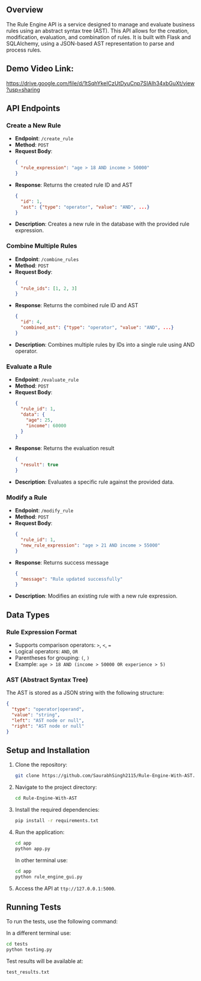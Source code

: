 ## Overview

The Rule Engine API is a service designed to manage and evaluate business rules using an abstract syntax tree (AST). This API allows for the creation, modification, evaluation, and combination of rules. It is built with Flask and SQLAlchemy, using a JSON-based AST representation to parse and process rules.

## Demo Video Link:

https://drive.google.com/file/d/1tSqhYkeICzUtDyuCnp7SIAIh34xbGuXt/view?usp=sharing

## API Endpoints

### Create a New Rule

- **Endpoint**: `/create_rule`
- **Method**: `POST`
- **Request Body**:
  ```json
  {
    "rule_expression": "age > 18 AND income > 50000"
  }
  ```
- **Response**: Returns the created rule ID and AST
  ```json
  {
    "id": 1,
    "ast": {"type": "operator", "value": "AND", ...}
  }
  ```
- **Description**: Creates a new rule in the database with the provided rule expression.

### Combine Multiple Rules

- **Endpoint**: `/combine_rules`
- **Method**: `POST`
- **Request Body**:
  ```json
  {
    "rule_ids": [1, 2, 3]
  }
  ```
- **Response**: Returns the combined rule ID and AST
  ```json
  {
    "id": 4,
    "combined_ast": {"type": "operator", "value": "AND", ...}
  }
  ```
- **Description**: Combines multiple rules by IDs into a single rule using AND operator.

### Evaluate a Rule

- **Endpoint**: `/evaluate_rule`
- **Method**: `POST`
- **Request Body**:
  ```json
  {
    "rule_id": 1,
    "data": {
      "age": 25,
      "income": 60000
    }
  }
  ```
- **Response**: Returns the evaluation result
  ```json
  {
    "result": true
  }
  ```
- **Description**: Evaluates a specific rule against the provided data.

### Modify a Rule

- **Endpoint**: `/modify_rule`
- **Method**: `POST`
- **Request Body**:
  ```json
  {
    "rule_id": 1,
    "new_rule_expression": "age > 21 AND income > 55000"
  }
  ```
- **Response**: Returns success message
  ```json
  {
    "message": "Rule updated successfully"
  }
  ```
- **Description**: Modifies an existing rule with a new rule expression.

## Data Types

### Rule Expression Format

- Supports comparison operators: `>`, `<`, `=`
- Logical operators: `AND`, `OR`
- Parentheses for grouping: `(`, `)`
- Example: `age > 18 AND (income > 50000 OR experience > 5)`

### AST (Abstract Syntax Tree)

The AST is stored as a JSON string with the following structure:

```json
{
  "type": "operator|operand",
  "value": "string",
  "left": "AST node or null",
  "right": "AST node or null"
}
```

## Setup and Installation

1. Clone the repository:

   ```bash
   git clone https://github.com/SaurabhSingh2115/Rule-Engine-With-AST.git
   ```

2. Navigate to the project directory:

   ```bash
   cd Rule-Engine-With-AST
   ```

3. Install the required dependencies:

   ```bash
   pip install -r requirements.txt
   ```

4. Run the application:

   ```bash
   cd app
   python app.py
   ```

   In other terminal use:

   ```bash
   cd app
   python rule_engine_gui.py
   ```

5. Access the API at `ttp://127.0.0.1:5000`.

## Running Tests

To run the tests, use the following command:

In a different terminal use:

```bash
cd tests
python testing.py
```

Test results will be available at:

```bash
test_results.txt
```
